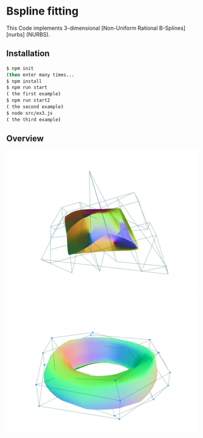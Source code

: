# Bspline fitting

This Code implements 3-dimensional [Non-Uniform Rational B-Splines][nurbs] (NURBS). 

## Installation

```bash
$ npm init
(then enter many times... 
$ npm install
$ npm run start
( the first example)
$ npm run start2
( the second example)
$ node src/ex3.js
( the third example)
```

## Overview

<img src="./docs/1.png">

<img src="./docs/2.png">